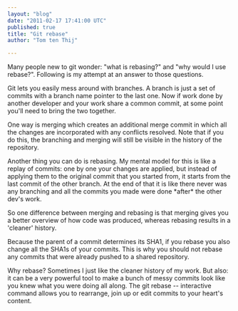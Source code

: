 ```yaml
---
layout: "blog"
date: "2011-02-17 17:41:00 UTC"
published: true
title: "Git rebase"
author: "Tom ten Thij"

---
```


Many people new to git wonder: "what is rebasing?" and "why would I use rebase?". Following is my attempt at an answer to those questions.

Git lets you easily mess around with branches. A branch is just a set of commits with a branch name pointer to the last one. Now if work done by another developer and your work share a common commit, at some point you'll need to bring the two together.

One way is merging which creates an additional merge commit in which all the changes are incorporated with any conflicts resolved. Note that if you do this, the branching and merging will still be visible in the history of the repository.

Another thing you can do is rebasing. My mental model for this is like a replay of commits: one by one your changes are applied, but instead of applying them to the original commit that you started from, it starts from the last commit of the other branch. At the end of that it is like there never was any branching and all the commits you made were done \*after\* the other dev's work.

So one difference between merging and rebasing is that merging gives you a better overview of how code was produced, whereas rebasing results in a 'cleaner' history.

Because the parent of a commit determines its SHA1, if you rebase you also change all the SHA1s of your commits. This is why you should not rebase any commits that were already pushed to a shared repository.

Why rebase? Sometimes I just like the cleaner history of my work. But also: it can be a very powerful tool to make a bunch of messy commits look like you knew what you were doing all along. The git rebase -- interactive command allows you to rearrange, join up or edit commits to your heart's content.


